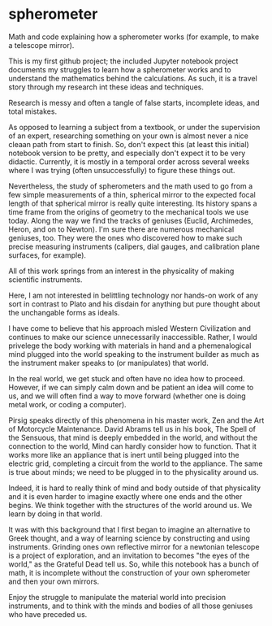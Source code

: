# spherometer
Math and code explaining how a spherometer works (for example, to make a telescope mirror).

This is my first github project; the included Jupyter notebook project documents my struggles to 
learn how a spherometer works and to understand the mathematics behind the calculations.
As such, it is a travel story through my research int these ideas and techniques. 

Research is messy and often a tangle of false starts, incomplete ideas, and total mistakes.

As opposed to learning a subject from a textbook, or under the supervision of an expert, 
researching something on your own is almost never a nice cleaan path from start to finish.
So, don't expect this (at least this initial) notebook version to be pretty, and especially
don't expect it to be very didactic. Currently, it is mostly in a temporal order across several
weeks where I was trying (often unsuccessfully) to figure these things out.

Nevertheless, the study of spherometers and the math used to go from a few simple measurements
of a thin, spherical mirror to the expected focal length of that spherical mirror is really quite
interesting. Its history spans a time frame from the origins of geometry to the mechanical tools we use today.
Along the way we find the tracks of geniuses (Euclid, Archimedes, Heron, and on to Newton). I'm sure
there are numerous mechanical geniuses, too. They were the ones who discovered how to make such 
precise measuring instruments (calipers, dial gauges, and calibration plane surfaces, for example).

All of this work springs from an interest in the physicality of making scientific instruments.

Here, I am not interested in belittling technology nor hands-on work of any sort in contrast to 
Plato and his disdain for anything but pure thought about the unchangable forms as ideals.

I have come to believe that his approach misled Western Civilization and continues to make our science 
unnecessarily inaccessible. Rather, I would privelege the body working with materials in hand and
a phemenalogical mind plugged into the world speaking to the instrument builder as much as the 
instrument maker speaks to (or manipulates) that world. 

In the real world, we get stuck and often have no idea how to proceed. However, if we can 
simply calm down and be patient an idea will come to us, and we will
often find a way to move forward (whether one is doing metal work, or coding a computer). 

Pirsig speaks directly of this phenomena in his master work, Zen and the Art of Motorcycle Maintenance. 
David Abrams tell us in his book, The Spell of the Sensuous, that mind is deeply embedded in the world, 
and without the connection to the world, Mind can hardly consider how to function. That it works more 
like an appliance that is inert until being plugged into the  electric grid, completing a circuit from 
the world to the appliance. The same is true about minds; we need to be plugged in to the physicality 
around us. 

Indeed, it is hard to really think of mind and  body outside of that physicality and it is 
even harder to imagine exactly where one ends and the other begins. We think together 
with the structures of the world around us. We learn by doing in that world.

It was with this background that I first began to imagine an alternative to Greek thought, and a way
of learning science by constructing and using instruments. Grinding ones own reflective mirror for
a newtonian telescope is a project of exploration, and an invitation to becomes "the eyes of the world,"
as the Grateful Dead tell us. So, while this notebook has a bunch of math, it is incomplete without the
construction of your own spherometer and then your own mirrors. 

Enjoy the struggle to manipulate the material world into precision instruments, and to think with 
the minds and bodies of all those geniuses who have preceded us.

